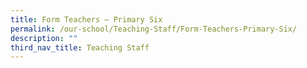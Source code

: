 ```yaml
---
title: Form Teachers – Primary Six
permalink: /our-school/Teaching-Staff/Form-Teachers-Primary-Six/
description: ""
third_nav_title: Teaching Staff
---
```

